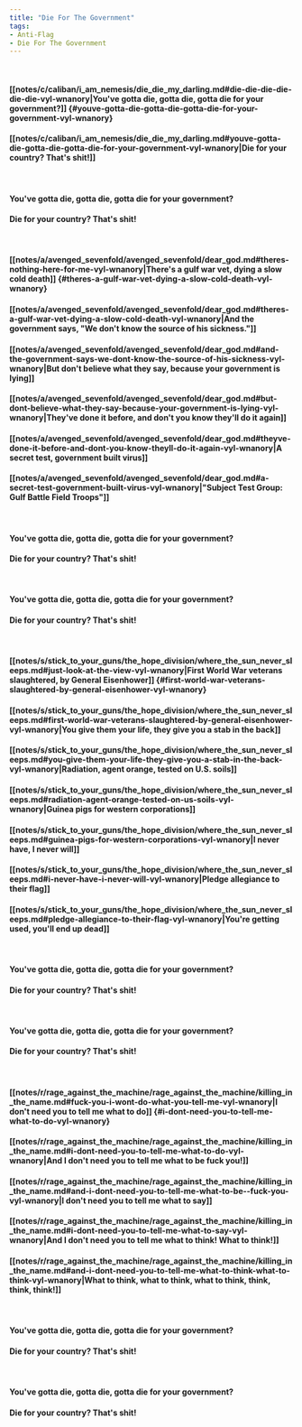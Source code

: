 ```yaml
---
title: "Die For The Government"
tags:
- Anti-Flag
- Die For The Government
---
```

&nbsp;
#### [[notes/c/caliban/i_am_nemesis/die_die_my_darling.md#die-die-die-die-die-die-vyl-wnanory|You've gotta die, gotta die, gotta die for your government?]] {#youve-gotta-die-gotta-die-gotta-die-for-your-government-vyl-wnanory}
#### [[notes/c/caliban/i_am_nemesis/die_die_my_darling.md#youve-gotta-die-gotta-die-gotta-die-for-your-government-vyl-wnanory|Die for your country? That's shit!]]
&nbsp;
#### You've gotta die, gotta die, gotta die for your government?
#### Die for your country? That's shit!
&nbsp;
#### [[notes/a/avenged_sevenfold/avenged_sevenfold/dear_god.md#theres-nothing-here-for-me-vyl-wnanory|There's a gulf war vet, dying a slow cold death]] {#theres-a-gulf-war-vet-dying-a-slow-cold-death-vyl-wnanory}
#### [[notes/a/avenged_sevenfold/avenged_sevenfold/dear_god.md#theres-a-gulf-war-vet-dying-a-slow-cold-death-vyl-wnanory|And the government says, "We don't know the source of his sickness."]]
#### [[notes/a/avenged_sevenfold/avenged_sevenfold/dear_god.md#and-the-government-says-we-dont-know-the-source-of-his-sickness-vyl-wnanory|But don't believe what they say, because your government is lying]]
#### [[notes/a/avenged_sevenfold/avenged_sevenfold/dear_god.md#but-dont-believe-what-they-say-because-your-government-is-lying-vyl-wnanory|They've done it before, and don't you know they'll do it again]]
#### [[notes/a/avenged_sevenfold/avenged_sevenfold/dear_god.md#theyve-done-it-before-and-dont-you-know-theyll-do-it-again-vyl-wnanory|A secret test, government built virus]]
#### [[notes/a/avenged_sevenfold/avenged_sevenfold/dear_god.md#a-secret-test-government-built-virus-vyl-wnanory|"Subject Test Group: Gulf Battle Field Troops"]]
&nbsp;
#### You've gotta die, gotta die, gotta die for your government?
#### Die for your country? That's shit!
&nbsp;
#### You've gotta die, gotta die, gotta die for your government?
#### Die for your country? That's shit!
&nbsp;
#### [[notes/s/stick_to_your_guns/the_hope_division/where_the_sun_never_sleeps.md#just-look-at-the-view-vyl-wnanory|First World War veterans slaughtered, by General Eisenhower]] {#first-world-war-veterans-slaughtered-by-general-eisenhower-vyl-wnanory}
#### [[notes/s/stick_to_your_guns/the_hope_division/where_the_sun_never_sleeps.md#first-world-war-veterans-slaughtered-by-general-eisenhower-vyl-wnanory|You give them your life, they give you a stab in the back]]
#### [[notes/s/stick_to_your_guns/the_hope_division/where_the_sun_never_sleeps.md#you-give-them-your-life-they-give-you-a-stab-in-the-back-vyl-wnanory|Radiation, agent orange, tested on U.S. soils]]
#### [[notes/s/stick_to_your_guns/the_hope_division/where_the_sun_never_sleeps.md#radiation-agent-orange-tested-on-us-soils-vyl-wnanory|Guinea pigs for western corporations]]
#### [[notes/s/stick_to_your_guns/the_hope_division/where_the_sun_never_sleeps.md#guinea-pigs-for-western-corporations-vyl-wnanory|I never have, I never will]]
#### [[notes/s/stick_to_your_guns/the_hope_division/where_the_sun_never_sleeps.md#i-never-have-i-never-will-vyl-wnanory|Pledge allegiance to their flag]]
#### [[notes/s/stick_to_your_guns/the_hope_division/where_the_sun_never_sleeps.md#pledge-allegiance-to-their-flag-vyl-wnanory|You're getting used, you'll end up dead]]
&nbsp;
#### You've gotta die, gotta die, gotta die for your government?
#### Die for your country? That's shit!
&nbsp;
#### You've gotta die, gotta die, gotta die for your government?
#### Die for your country? That's shit!
&nbsp;
#### [[notes/r/rage_against_the_machine/rage_against_the_machine/killing_in_the_name.md#fuck-you-i-wont-do-what-you-tell-me-vyl-wnanory|I don't need you to tell me what to do]] {#i-dont-need-you-to-tell-me-what-to-do-vyl-wnanory}
#### [[notes/r/rage_against_the_machine/rage_against_the_machine/killing_in_the_name.md#i-dont-need-you-to-tell-me-what-to-do-vyl-wnanory|And I don't need you to tell me what to be  fuck you!]]
#### [[notes/r/rage_against_the_machine/rage_against_the_machine/killing_in_the_name.md#and-i-dont-need-you-to-tell-me-what-to-be--fuck-you-vyl-wnanory|I don't need you to tell me what to say]]
#### [[notes/r/rage_against_the_machine/rage_against_the_machine/killing_in_the_name.md#i-dont-need-you-to-tell-me-what-to-say-vyl-wnanory|And I don't need you to tell me what to think! What to think!]]
#### [[notes/r/rage_against_the_machine/rage_against_the_machine/killing_in_the_name.md#and-i-dont-need-you-to-tell-me-what-to-think-what-to-think-vyl-wnanory|What to think, what to think, what to think, think, think, think!]]
&nbsp;
#### You've gotta die, gotta die, gotta die for your government?
#### Die for your country? That's shit!
&nbsp;
#### You've gotta die, gotta die, gotta die for your government?
#### Die for your country? That's shit!
